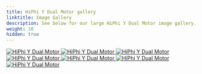 ```yaml
---
title: HiPhi Y Dual Motor gallery
linktitle: Image Gallery
description: See below for our large HiPhi Y Dual Motor image gallery. Click pictures for high-resolution versions.
weight: 10
hidden: true
---
```

<!-- markdownlint-disable MD033 -->
<object type="image/svg+xml" data="../modelnavigation.svg"></object>
<div class="pswp-gallery pswp-gallery--single-column" id="my-gallery">
<a href="https://media.evkx.net/multimedia/models/hiphi/y/y_dual_motor/exterior_1.jpg"
data-pswp-src="https://media.evkx.net/multimedia/models/hiphi/y/y_dual_motor/exterior_1.jpg"
data-pswp-width="3000"
data-pswp-height="1687" 
target="_blank">
<img src="https://media.evkx.net/multimedia/models/hiphi/y/y_dual_motor/exterior_1_st.jpg" alt="HiPhi Y Dual Motor" />
</a>
<a href="https://media.evkx.net/multimedia/models/hiphi/y/y_dual_motor/exterior_2.jpg"
data-pswp-src="https://media.evkx.net/multimedia/models/hiphi/y/y_dual_motor/exterior_2.jpg"
data-pswp-width="1920"
data-pswp-height="1080" 
target="_blank">
<img src="https://media.evkx.net/multimedia/models/hiphi/y/y_dual_motor/exterior_2_st.jpg" alt="HiPhi Y Dual Motor" />
</a>
<a href="https://media.evkx.net/multimedia/models/hiphi/y/y_dual_motor/exterior_3.jpg"
data-pswp-src="https://media.evkx.net/multimedia/models/hiphi/y/y_dual_motor/exterior_3.jpg"
data-pswp-width="2048"
data-pswp-height="1361" 
target="_blank">
<img src="https://media.evkx.net/multimedia/models/hiphi/y/y_dual_motor/exterior_3_st.jpg" alt="HiPhi Y Dual Motor" />
</a>
<a href="https://media.evkx.net/multimedia/models/hiphi/y/y_dual_motor/headlights_1.jpg"
data-pswp-src="https://media.evkx.net/multimedia/models/hiphi/y/y_dual_motor/headlights_1.jpg"
data-pswp-width="3000"
data-pswp-height="1882" 
target="_blank">
<img src="https://media.evkx.net/multimedia/models/hiphi/y/y_dual_motor/headlights_1_st.jpg" alt="HiPhi Y Dual Motor" />
</a>
<a href="https://media.evkx.net/multimedia/models/hiphi/y/y_dual_motor/interior_1.jpg"
data-pswp-src="https://media.evkx.net/multimedia/models/hiphi/y/y_dual_motor/interior_1.jpg"
data-pswp-width="1674"
data-pswp-height="1080" 
target="_blank">
<img src="https://media.evkx.net/multimedia/models/hiphi/y/y_dual_motor/interior_1_st.jpg" alt="HiPhi Y Dual Motor" />
</a>
<a href="https://media.evkx.net/multimedia/models/hiphi/y/y_dual_motor/main_1.jpg"
data-pswp-src="https://media.evkx.net/multimedia/models/hiphi/y/y_dual_motor/main_1.jpg"
data-pswp-width="1572"
data-pswp-height="1011" 
target="_blank">
<img src="https://media.evkx.net/multimedia/models/hiphi/y/y_dual_motor/main_1_st.jpg" alt="HiPhi Y Dual Motor" />
</a>
<a href="https://media.evkx.net/multimedia/models/hiphi/y/y_dual_motor/screens_1.jpg"
data-pswp-src="https://media.evkx.net/multimedia/models/hiphi/y/y_dual_motor/screens_1.jpg"
data-pswp-width="1000"
data-pswp-height="536" 
target="_blank">
<img src="https://media.evkx.net/multimedia/models/hiphi/y/y_dual_motor/screens_1_st.jpg" alt="HiPhi Y Dual Motor" />
</a>
</div>
<script type="module">
  import PhotoSwipeLightbox from '/js/photoswipe-lightbox.esm.js';
    const lightbox = new PhotoSwipeLightbox({
       gallery: '#my-gallery',
        children: 'a',
        pswpModule: () => import('/js/photoswipe.esm.js')
    });
lightbox.init();
</script>
